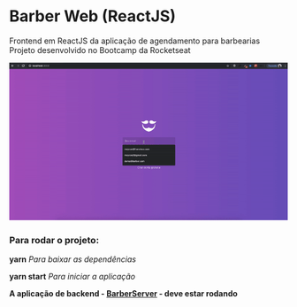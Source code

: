 # Barber Web (ReactJS)

Frontend em ReactJS da aplicação de agendamento para barbearias
Projeto desenvolvido no Bootcamp da Rocketseat

![Imagem do App barber web Rodando](https://raw.githubusercontent.com/mayconfrancisco/barber-web/master/imgs/barber-web.gif)


### Para rodar o projeto:

**yarn** _Para baixar as dependências_

**yarn start** _Para iniciar a aplicação_

__A aplicação de backend - [BarberServer](https://github.com/mayconfrancisco/barber-server) - deve estar rodando__
